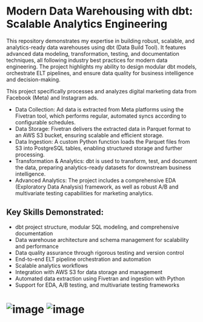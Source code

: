 # Modern Data Warehousing with dbt: Scalable Analytics Engineering 

This repository demonstrates my expertise in building robust, scalable, and analytics-ready data warehouses using dbt (Data Build Tool). It features advanced data modeling, transformation, testing, and documentation techniques, all following industry best practices for modern data engineering. The project highlights my ability to design modular dbt models, orchestrate ELT pipelines, and ensure data quality for business intelligence and decision-making.

This project specifically processes and analyzes digital marketing data from Facebook (Meta) and Instagram ads.
- Data Collection: Ad data is extracted from Meta platforms using the Fivetran tool, which performs regular, automated syncs according to configurable schedules.
- Data Storage: Fivetran delivers the extracted data in Parquet format to an AWS S3 bucket, ensuring scalable and efficient storage.
- Data Ingestion: A custom Python function loads the Parquet files from S3 into PostgreSQL tables, enabling structured storage and further processing.
- Transformation & Analytics: dbt is used to transform, test, and document the data, preparing analytics-ready datasets for downstream business intelligence.
- Advanced Analytics: The project includes a comprehensive EDA (Exploratory Data Analysis) framework, as well as robust A/B and multivariate testing capabilities for marketing analytics.

## Key Skills Demonstrated:

- dbt project structure, modular SQL modeling, and comprehensive documentation
- Data warehouse architecture and schema management for scalability and performance
- Data quality assurance through rigorous testing and version control
- End-to-end ELT pipeline orchestration and automation
- Scalable analytics workflows
- Integration with AWS S3 for data storage and management
- Automated data extraction using Fivetran and ingestion with Python
- Support for EDA, A/B testing, and multivariate testing frameworks


# ![image](https://github.com/user-attachments/assets/7aaaf98b-65f0-4aa9-abf3-9fcd84fea539)   ![image](https://github.com/user-attachments/assets/7eba54e3-703a-48f0-a807-325c318bf37b)


